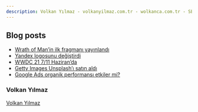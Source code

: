 ```yaml
---
description: Volkan Yılmaz - volkanyilmaz.com.tr - wolkanca.com.tr - SEO - WordPress
---
```


## Blog posts
<!-- BLOG-POST-LIST:START -->
- [Wrath of Man’in ilk fragmanı yayınlandı](https://wolkanca.com.tr/wrath-of-manin-ilk-fragmani-yayinlandi/)
- [Yandex logosunu değiştirdi](https://wolkanca.com.tr/yandex-logosunu-degistirdi/)
- [WWDC 21 7/11 Haziran’da](https://wolkanca.com.tr/wwdc-21-7-11-haziranda/)
- [Getty Images Unsplash’ı satın aldı](https://wolkanca.com.tr/getty-images-unsplashi-satin-aldi/)
- [Google Ads organik performansı etkiler mi?](https://wolkanca.com.tr/google-ads-organik-performansi-etkiler-mi/)
<!-- BLOG-POST-LIST:END -->


### Volkan Yılmaz

[Volkan Yılmaz](https://volkanyilmaz.com.tr/)

